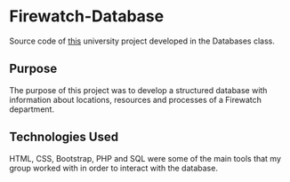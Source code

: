# Firewatch-Database

Source code of [this](http://web.tecnico.ulisboa.pt/~ist186512/projects/database/) university project developed in the Databases class.

## Purpose

The purpose of this project was to develop a structured database with information about locations, resources and processes of a Firewatch department.

## Technologies Used

HTML, CSS, Bootstrap, PHP and SQL were some of the main tools that my group worked with in order to interact with the database.
